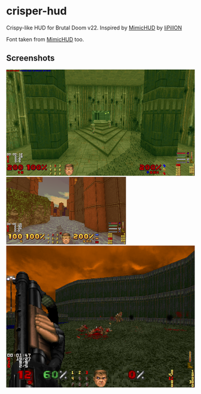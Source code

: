 # crisper-hud
Crispy-like HUD for Brutal Doom v22. Inspired by [MimicHUD](https://www.doomworld.com/forum/topic/132081-gzhud-feel-at-home-when-using-gzdoom-thanks-to-mimichud/) by [liPillON](https://www.doomworld.com/profile/34495-lipillon/)

Font taken from [MimicHUD](https://github.com/liPillON/gzhud_mimic) too.

## Screenshots

![Screenshot 1](.scr/scr1.png)
![Screenshot 2](.scr/scr2.png)
![Screenshot 3](.scr/scr3.png)
